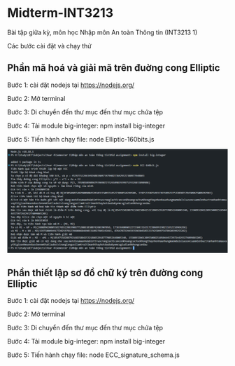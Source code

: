 # Midterm-INT3213
Bài tập giữa kỳ, môn học Nhập môn An toàn Thông tin (INT3213 1)

Các bước cài đặt và chạy thử

## Phần mã hoá và giải mã trên đuờng cong Elliptic

Bước 1: cài đặt nodejs tại https://nodejs.org/

Bước 2: Mở terminal

Bước 3: Di chuyển đến thư mục đến thư mục chứa tệp

Bước 4: Tải module big-integer:
npm install big-integer

Bước 5: Tiến hành chạy file: 
node Elliptic-160bits.js

![Ảnh minh hoạ](./Elliptic-160bits.png)


## Phần thiết lập sơ đồ chữ ký trên đường cong Elliptic

Bước 1: cài đặt nodejs tại https://nodejs.org/

Bước 2: Mở terminal

Bước 3: Di chuyển đến thư mục đến thư mục chứa tệp

Bước 4: Tải module big-integer:
npm install big-integer

Bước 5: Tiến hành chạy file: 
node ECC_signature_schema.js
